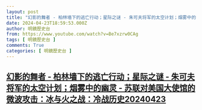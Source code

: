 ```yaml
---
layout: post
title: "幻影的舞者 - 柏林墙下的逃亡行动；星际之谜 - 朱可夫将军的太空计划；烟雾中的幽灵 - 苏联对美国大使馆的微波攻击：冰与火之战：冷战历史20240423"
date: 2024-04-23T18:59:53.000Z
author: 明鏡歷史台
from: https://www.youtube.com/watch?v=Be7xzrw0CAg
tags: [ 明鏡歷史台 ]
comments: True
categories: [ 明鏡歷史台 ]
---
```

<!--1713898793000-->
[幻影的舞者 - 柏林墙下的逃亡行动；星际之谜 - 朱可夫将军的太空计划；烟雾中的幽灵 - 苏联对美国大使馆的微波攻击：冰与火之战：冷战历史20240423](https://www.youtube.com/watch?v=Be7xzrw0CAg)
------

<div>

</div>
